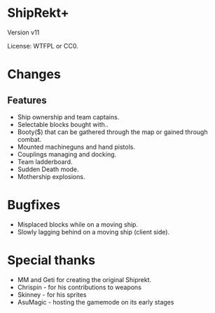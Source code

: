 # ShipRekt+

Version v11

License: WTFPL or CC0.

# Changes

## Features

* Ship ownership and team captains.
* Selectable blocks bought with..
* Booty($) that can be gathered through the map or gained through combat.
* Mounted machineguns and hand pistols.
* Couplings managing and docking.
* Team ladderboard.
* Sudden Death mode.
* Mothership explosions.

# Bugfixes

* Misplaced blocks while on a moving ship.
* Slowly lagging behind on a moving ship (client side).

# Special thanks

* MM and Geti for creating the original Shiprekt.
* Chrispin - for his contributions to weapons
* Skinney - for his sprites
* AsuMagic - hosting the gamemode on its early stages